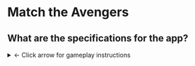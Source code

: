 # Match the Avengers

## What are the specifications for the app?
<details>
    
1. Cards are created dynamically using jQuery JS. 
2. Each game-level draws eigth random cards from a card bank and difficulty goes up.
3. Game includes features such as:
    - game preview + play button
    - background music
    - card click sound
    - flip animation
    - restart button
    - end of round, end of game modal
    
<summary> &#8592; Click arrow for gameplay instructions</summary>

1. Match the Avengers is a web game in which a player attempts to match the images contained on "playing cards".
2. There are a total of 16 cards:
    - Each card contains 1 of 8 images
    - There are two of each image allowing for 9 total matches
3. The following stats are tracked:
    - Number of seconds passed in current round of game
    - Total number of matches
    - Game score based on how fast the player matches all the cards
4. The cards are displayed face down and "flip" over when they are clicked.
5. Two cards can be flipped each attempt.
6. If the images of the two cards which are flipped over match:
    - The cards remain flipped over and the player gets 1 point for the match
    - 1 point is added to the total number matches
7. If the two flipped over cards do not match:
    - The cards are flipped back over
    - 1 is added to the total number of attempts
    - The player must choose two cards again to continue searching for a match
8. Once all 8 cards have been matched:
    - A modal is shown to the player telling them they have won the round
    - A button is provided which leads to a more difficult level
9. A restart button is always available.
10. Restarting the game performs the following actions:
    - All cards are flipped back over
    - The total number of matches are reset
    - The score resets
